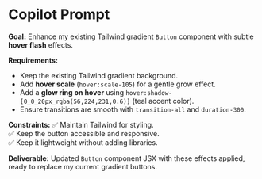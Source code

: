 # Copilot Prompt

**Goal:** Enhance my existing Tailwind gradient `Button` component with subtle **hover flash** effects.

**Requirements:**

- Keep the existing Tailwind gradient background.
- Add **hover scale** (`hover:scale-105`) for a gentle grow effect.
- Add a **glow ring on hover** using `hover:shadow-[0_0_20px_rgba(56,224,231,0.6)]` (teal accent color).
- Ensure transitions are smooth with `transition-all` and `duration-300`.

**Constraints:**
✅ Maintain Tailwind for styling.  
✅ Keep the button accessible and responsive.  
✅ Keep it lightweight without adding libraries.

**Deliverable:**
Updated `Button` component JSX with these effects applied, ready to replace my current gradient buttons.
